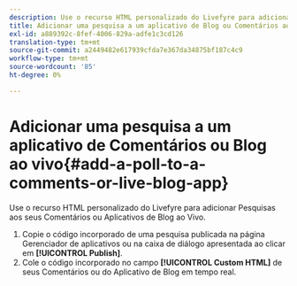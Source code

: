 ```yaml
---
description: Use o recurso HTML personalizado do Livefyre para adicionar Pesquisas aos seus Comentários ou Aplicativos de Blog ao Vivo.
title: Adicionar uma pesquisa a um aplicativo de Blog ou Comentários ao vivo
exl-id: a889392c-8fef-4006-829a-adfe1c3cd126
translation-type: tm+mt
source-git-commit: a2449482e617939cfda7e367da34875bf187c4c9
workflow-type: tm+mt
source-wordcount: '85'
ht-degree: 0%

---
```


# Adicionar uma pesquisa a um aplicativo de Comentários ou Blog ao vivo{#add-a-poll-to-a-comments-or-live-blog-app}

Use o recurso HTML personalizado do Livefyre para adicionar Pesquisas aos seus Comentários ou Aplicativos de Blog ao Vivo.

1. Copie o código incorporado de uma pesquisa publicada na página Gerenciador de aplicativos ou na caixa de diálogo apresentada ao clicar em **[!UICONTROL Publish]**.
1. Cole o código incorporado no campo **[!UICONTROL Custom HTML]** de seus Comentários ou do Aplicativo de Blog em tempo real.
